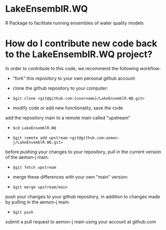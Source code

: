 # LakeEnsemblR.WQ
R Package to facilitate running ensembles of water quality models


# How do I contribute new code back to the LakeEnsemblR.WQ project?
In order to contribute to this code, we recommend the following workflow:

- "fork" this repository to your own personal github account

- clone the github repository to your computer:

- `$git clone <git@github.com:{username}/LakeEnsemblR.WQ.git>`

- modify code or add new functionality, save the code

add the repository main to a remote main called "upstream"

- `$cd LakeEnsemblR.WQ`

- `$git remote add upstream <git@github.com:aemon-j/LakeEnsemblR.WQ.git>`

before pushing your changes to your repository, pull in the current version of the aemon-j main:

- `$git fetch upstream`

- merge these differences with your own "main" version:

- `$git merge upstream/main`

push your changes to your github repository, in addition to changes made by pulling in the aemon-j main:

- `$git push`

submit a pull request to aemon-j main using your account at github.com
